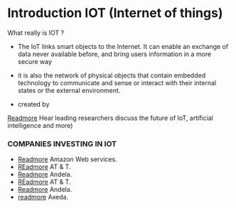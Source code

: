 # Introduction IOT (Internet of things)
 What really is IOT ?  
 
 
 -  The IoT links smart objects to the Internet. It can enable an exchange of data never available before, and bring users information in a more secure way 
 -   it is also the network of physical objects that contain embedded technology to communicate and sense or interact with their internal states or the external environment.
 
 - created by <Shelter Orok>
 

[Readmore](https://www.microsoft.com/en-us/cloud-platform/internet-of-things) Hear leading researchers discuss the future of IoT, artificial intelligence and more)

 
### COMPANIES INVESTING IN  IOT


- [Readmore](https://aws.amazon.com/) Amazon Web services.
- [REadmore](https://www.att.com) AT & T.
- [Readmore](https://andela.com/) Andela.
- [REadmore](https://www.att.com) AT & T.
- [Readmore](https://andela.com/) Andela.
- [readmore](www.ptc.com/axeda) Axeda.


